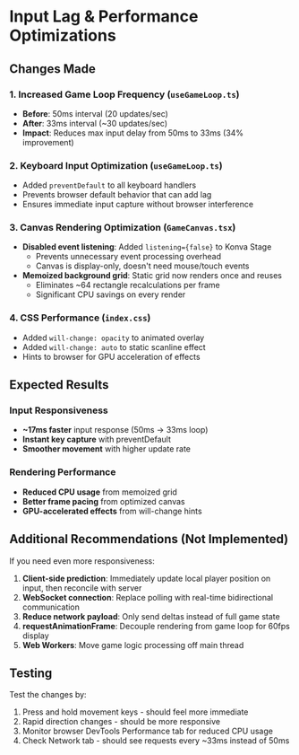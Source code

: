 # Input Lag & Performance Optimizations

## Changes Made

### 1. **Increased Game Loop Frequency** (`useGameLoop.ts`)
- **Before**: 50ms interval (20 updates/sec)
- **After**: 33ms interval (~30 updates/sec)
- **Impact**: Reduces max input delay from 50ms to 33ms (34% improvement)

### 2. **Keyboard Input Optimization** (`useGameLoop.ts`)
- Added `preventDefault` to all keyboard handlers
- Prevents browser default behavior that can add lag
- Ensures immediate input capture without browser interference

### 3. **Canvas Rendering Optimization** (`GameCanvas.tsx`)
- **Disabled event listening**: Added `listening={false}` to Konva Stage
  - Prevents unnecessary event processing overhead
  - Canvas is display-only, doesn't need mouse/touch events
- **Memoized background grid**: Static grid now renders once and reuses
  - Eliminates ~64 rectangle recalculations per frame
  - Significant CPU savings on every render

### 4. **CSS Performance** (`index.css`)
- Added `will-change: opacity` to animated overlay
- Added `will-change: auto` to static scanline effect
- Hints to browser for GPU acceleration of effects

## Expected Results

### Input Responsiveness
- **~17ms faster** input response (50ms → 33ms loop)
- **Instant key capture** with preventDefault
- **Smoother movement** with higher update rate

### Rendering Performance
- **Reduced CPU usage** from memoized grid
- **Better frame pacing** from optimized canvas
- **GPU-accelerated effects** from will-change hints

## Additional Recommendations (Not Implemented)

If you need even more responsiveness:

1. **Client-side prediction**: Immediately update local player position on input, then reconcile with server
2. **WebSocket connection**: Replace polling with real-time bidirectional communication
3. **Reduce network payload**: Only send deltas instead of full game state
4. **requestAnimationFrame**: Decouple rendering from game loop for 60fps display
5. **Web Workers**: Move game logic processing off main thread

## Testing

Test the changes by:
1. Press and hold movement keys - should feel more immediate
2. Rapid direction changes - should be more responsive
3. Monitor browser DevTools Performance tab for reduced CPU usage
4. Check Network tab - should see requests every ~33ms instead of 50ms
